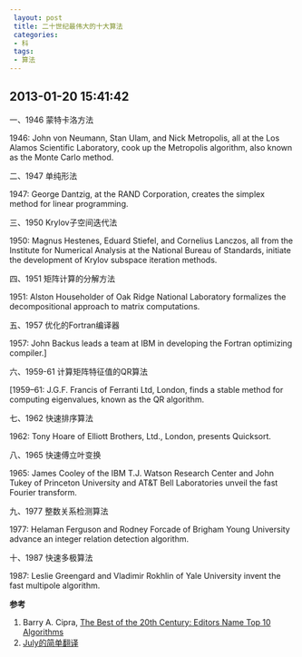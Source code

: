 ```yaml
---
 layout: post
 title: 二十世纪最伟大的十大算法
 categories: 
 - 科
 tags:
 - 算法
---
```


## 2013-01-20 15:41:42

一、1946 蒙特卡洛方法

1946: John von Neumann, Stan Ulam, and Nick Metropolis, all at the Los Alamos Scientific Laboratory, cook up the Metropolis algorithm, also known as the Monte Carlo method.

二、1947 单纯形法

1947: George Dantzig, at the RAND Corporation, creates the simplex method for linear programming.

三、1950 Krylov子空间迭代法

1950: Magnus Hestenes, Eduard Stiefel, and Cornelius Lanczos, all from the Institute for Numerical Analysis at the National Bureau of Standards, initiate the development of Krylov subspace iteration methods.

四、1951 矩阵计算的分解方法

1951: Alston Householder of Oak Ridge National Laboratory formalizes the decompositional approach to matrix computations.

五、1957 优化的Fortran编译器

1957: John Backus leads a team at IBM in developing the Fortran optimizing compiler.]

六、1959-61 计算矩阵特征值的QR算法

[1959–61: J.G.F. Francis of Ferranti Ltd, London, finds a stable method for computing eigenvalues, known as the QR algorithm.

七、1962 快速排序算法

1962: Tony Hoare of Elliott Brothers, Ltd., London, presents Quicksort.

八、1965 快速傅立叶变换

1965: James Cooley of the IBM T.J. Watson Research Center and John Tukey of Princeton University and AT&T Bell Laboratories unveil the fast Fourier transform.

九、1977 整数关系检测算法

1977: Helaman Ferguson and Rodney Forcade of Brigham Young University advance an integer relation detection algorithm.

十、1987 快速多极算法

1987: Leslie Greengard and Vladimir Rokhlin of Yale University invent the fast multipole algorithm.

**参考**

1. Barry A. Cipra, [The Best of the 20th Century: Editors Name Top 10 Algorithms](http://www.uta.edu/faculty/rcli/TopTen/topten.pdf)
2. [July的简单翻译](http://blog.csdn.net/v_JULY_v/article/details/6127953)

